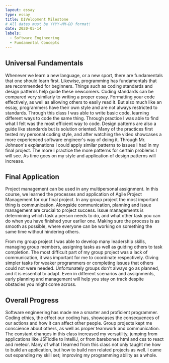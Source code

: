 ```yaml
---
layout: essay
type: essay
title: DIVelopment Milestone
# All dates must be YYYY-MM-DD format!
date: 2020-05-14
labels:
  - Software Engineering
  - Fundamental Concepts
---
```


## Universal Fundamentals
   Whenever we learn a new language, or a new sport, there are fundamentals that one should learn first. Likewise, 
  programming has fundamentals that are recommended for beginners. Things such as coding standards and design patterns
  help guide these newcomers. Coding standards can be compared very similarly to writing a proper essay. Formatting your
  code effectively, as well as allowing others to easily read it. But also much like an essay, programmers have their own
  style and are not always restricted to standards. Through this class I was able to write basic code, learning different 
  ways to code the same thing. Through practice I was able to find what I felt was the most efficient way to code.
  Design patterns are also a guide like standards but is solution oriented. Many of the practices first tested my personal
  coding style, and after watching the video showcases a more experienced software engineer's way of doing it. Through 
  Mr. Johnson's explanations I could apply similar patterns to issues I had in my final project. 
  The more I practice the more patterns for certain problems I will see. As time goes on my style and application of 
  design patterns will increase.
  
## Final Application
   Project management can be used in any multipersonal assignment. In this course, we learned the processes and application 
of Agile Project Management for our final project. In any group project the most important thing is communication. 
Alongside communication, planning and issue management are crucial to project success. Issue managements is determining
which task a person needs to do, and what other task you can do when you have finished your earlier one. Making sure the 
process is as smooth as possible, where everyone can be working on something the same time without hindering others. 

   From my group project I was able to develop many leadership skills, managing group members, assigning tasks as well as 
guiding others to task completion. The most difficult part of my group project was a lack of communication,
 it was important for me to coordinate respectively. Giving simpler tasks
for weaker programmers or completing issues that others could not were needed. Unfortunately groups don't always go as 
planned, and it is essential to adapt.
Even in different scenarios and assignments, early planning and management will help you stay on track despite obstacles
you might come across. 

## Overall Progress
Software engineering has made me a smarter and proficient programmer. Coding ethics, the effect our coding has, showcases
the consequences of our actions and how it can affect other people. Group projects kept me conscience about others, 
as well as proper teamwork and communication. The constant changes in this class increased my versatility, jumping from
applications like JSFiddle to IntelliJ, or from barebones html and css to react and meteor. Many of what I learned from this class
not only taught me how to build an application, but how to build non related projects as well. I came out expanding my skill set;
improving my programming ability as a whole. 


    
  
  
